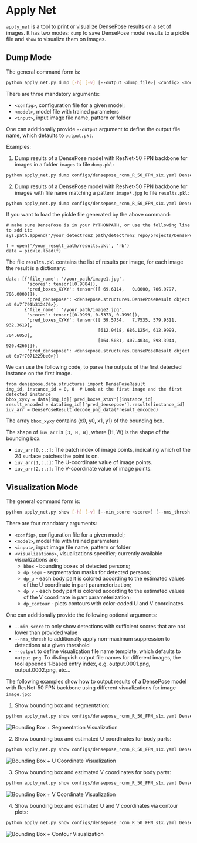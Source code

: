 # Apply Net

`apply_net` is a tool to print or visualize DensePose results on a set of images.
It has two modes: `dump` to save DensePose model results to a pickle file
and `show` to visualize them on images.

## Dump Mode

The general command form is:
```bash
python apply_net.py dump [-h] [-v] [--output <dump_file>] <config> <model> <input>
```

There are three mandatory arguments:
 - `<config>`, configuration file for a given model;
 - `<model>`, model file with trained parameters
 - `<input>`, input image file name, pattern or folder

One can additionally provide `--output` argument to define the output file name,
which defaults to `output.pkl`.


Examples:

1. Dump results of a DensePose model with ResNet-50 FPN backbone for images
   in a folder `images` to file `dump.pkl`:
```bash
python apply_net.py dump configs/densepose_rcnn_R_50_FPN_s1x.yaml DensePose_ResNet50_FPN_s1x-e2e.pkl images --output dump.pkl -v
```

2. Dump results of a DensePose model with ResNet-50 FPN backbone for images
   with file name matching a pattern `image*.jpg` to file `results.pkl`:
```bash
python apply_net.py dump configs/densepose_rcnn_R_50_FPN_s1x.yaml DensePose_ResNet50_FPN_s1x-e2e.pkl "image*.jpg" --output results.pkl -v
```

If you want to load the pickle file generated by the above command:
```
# make sure DensePose is in your PYTHONPATH, or use the following line to add it:
sys.path.append("/your_detectron2_path/detectron2_repo/projects/DensePose/")

f = open('/your_result_path/results.pkl', 'rb')
data = pickle.load(f)
```

The file `results.pkl` contains the list of results per image, for each image the result is a dictionary:
```
data: [{'file_name': '/your_path/image1.jpg',
        'scores': tensor([0.9884]),
        'pred_boxes_XYXY': tensor([[ 69.6114,   0.0000, 706.9797, 706.0000]]),
        'pred_densepose': <densepose.structures.DensePoseResult object at 0x7f791b312470>},
       {'file_name': '/your_path/image2.jpg',
        'scores': tensor([0.9999, 0.5373, 0.3991]),
        'pred_boxes_XYXY': tensor([[ 59.5734,   7.7535, 579.9311, 932.3619],
                                   [612.9418, 686.1254, 612.9999, 704.6053],
                                   [164.5081, 407.4034, 598.3944, 920.4266]]),
        'pred_densepose': <densepose.structures.DensePoseResult object at 0x7f7071229be0>}]
```

We can use the following code, to parse the outputs of the first
detected instance on the first image.
```
from densepose.data.structures import DensePoseResult
img_id, instance_id = 0, 0  # Look at the first image and the first detected instance
bbox_xyxy = data[img_id]['pred_boxes_XYXY'][instance_id]
result_encoded = data[img_id]['pred_densepose'].results[instance_id]
iuv_arr = DensePoseResult.decode_png_data(*result_encoded)
```
The array `bbox_xyxy` contains (x0, y0, x1, y1) of the bounding box.

The shape of `iuv_arr` is `[3, H, W]`, where (H, W) is the shape of the bounding box.
- `iuv_arr[0,:,:]`: The patch index of image points, indicating which of the 24 surface patches the point is on.
- `iuv_arr[1,:,:]`: The U-coordinate value of image points.
- `iuv_arr[2,:,:]`: The V-coordinate value of image points.


## Visualization Mode

The general command form is:
```bash
python apply_net.py show [-h] [-v] [--min_score <score>] [--nms_thresh <threshold>] [--output <image_file>] <config> <model> <input> <visualizations>
```

There are four mandatory arguments:
 - `<config>`, configuration file for a given model;
 - `<model>`, model file with trained parameters
 - `<input>`, input image file name, pattern or folder
 - `<visualizations>`, visualizations specifier; currently available visualizations are:
   * `bbox` - bounding boxes of detected persons;
   * `dp_segm` - segmentation masks for detected persons;
   * `dp_u` - each body part is colored according to the estimated values of the
     U coordinate in part parameterization;
   * `dp_v` - each body part is colored according to the estimated values of the
     V coordinate in part parameterization;
   * `dp_contour` - plots contours with color-coded U and V coordinates


One can additionally provide the following optional arguments:
 - `--min_score` to only show detections with sufficient scores that are not lower than provided value
 - `--nms_thresh` to additionally apply non-maximum suppression to detections at a given threshold
 - `--output` to define visualization file name template, which defaults to `output.png`.
   To distinguish output file names for different images, the tool appends 1-based entry index,
   e.g. output.0001.png, output.0002.png, etc...


The following examples show how to output results of a DensePose model
with ResNet-50 FPN backbone using different visualizations for image `image.jpg`:

1. Show bounding box and segmentation:
```bash
python apply_net.py show configs/densepose_rcnn_R_50_FPN_s1x.yaml DensePose_ResNet50_FPN_s1x-e2e.pkl image.jpg bbox,dp_segm -v
```
![Bounding Box + Segmentation Visualization](images/res_bbox_dp_segm.jpg)

2. Show bounding box and estimated U coordinates for body parts:
```bash
python apply_net.py show configs/densepose_rcnn_R_50_FPN_s1x.yaml DensePose_ResNet50_FPN_s1x-e2e.pkl image.jpg bbox,dp_u -v
```
![Bounding Box + U Coordinate Visualization](images/res_bbox_dp_u.jpg)

3. Show bounding box and estimated V coordinates for body parts:
```bash
python apply_net.py show configs/densepose_rcnn_R_50_FPN_s1x.yaml DensePose_ResNet50_FPN_s1x-e2e.pkl image.jpg bbox,dp_v -v
```
![Bounding Box + V Coordinate Visualization](images/res_bbox_dp_v.jpg)

4. Show bounding box and estimated U and V coordinates via contour plots:
```bash
python apply_net.py show configs/densepose_rcnn_R_50_FPN_s1x.yaml DensePose_ResNet50_FPN_s1x-e2e.pkl image.jpg dp_contour,bbox -v
```
![Bounding Box + Contour Visualization](images/res_bbox_dp_contour.jpg)
